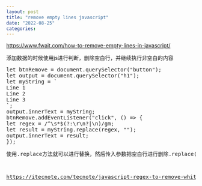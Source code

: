 ```yaml
---
layout: post
title: "remove empty lines javascript"
date: "2022-08-25"
categories:
---
```

<p><a href="https://www.fwait.com/how-to-remove-empty-lines-in-javascript/">https://www.fwait.com/how-to-remove-empty-lines-in-javascript/</a></p>
<p>添加数据的时候使用js进行判断，删除空白行，并继续执行非空白的内容</p>
<pre class="enlighter-clipboard">
let btnRemove = document.querySelector(&quot;button&quot;);
let output = document.querySelector(&quot;h1&quot;);
let myString = `
Line 1
Line 2
Line 3
`;
output.innerText = myString;
btnRemove.addEventListener(&quot;click&quot;, () =&gt; {
let regex = /^\s*$(?:\r\n?|\n)/gm;
let result = myString.replace(regex, &quot;&quot;);
output.innerText = result;
});
<p>使用.replace方法就可以进行替换，然后传入参数把空白行进行删除.replace(/^\s*$(?:\r\n?|\n)/gm, &quot;&quot;)</p>
<p><a href="https://itecnote.com/tecnote/javascript-regex-to-remove-white-spaces-blank-lines-and-final-line-break-in-javascript/">https://itecnote.com/tecnote/javascript-regex-to-remove-white-spaces-blank-lines-and-final-line-break-in-javascript/</a></p>
